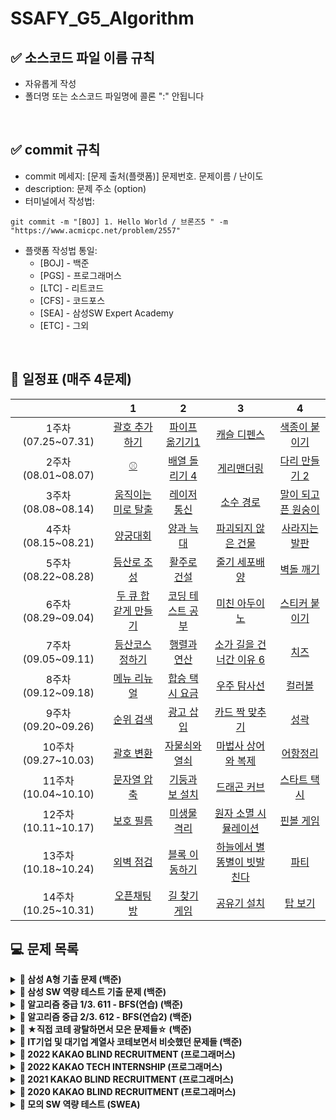 # SSAFY_G5_Algorithm


## ✅ 소스코드 파일 이름 규칙
- 자유롭게 작성 
- 폴더명 또는 소스코드 파일명에 콜론 ":" 안됩니다

<br />

## ✅ commit 규칙
- commit 메세지: [문제 출처(플랫폼)] 문제번호. 문제이름 / 난이도  
- description: 문제 주소 (option)
- 터미널에서 작성법: 
```
git commit -m "[BOJ] 1. Hello World / 브론즈5 " -m "https://www.acmicpc.net/problem/2557"
```
- 플랫폼 작성법 통일: 
  * [BOJ] - 백준 
  * [PGS] - 프로그래머스
  * [LTC] - 리트코드
  * [CFS] - 코드포스
  * [SEA] - 삼성SW Expert Academy
  * [ETC] - 그외

<br />

## **📅 일정표 (매주 4문제)**

| |1|2|3|4|
|:-:|:-:|:-:|:-:|:-:|
|1주차(07.25~07.31)|[괄호 추가하기](https://www.acmicpc.net/problem/16637)|[파이프 옮기기1](https://www.acmicpc.net/problem/17070)|[캐슬 디펜스](https://www.acmicpc.net/problem/17135)|[색종이 붙이기](https://www.acmicpc.net/problem/17136)|
|2주차(08.01~08.07)|[⚾](https://www.acmicpc.net/problem/17281)|[배열 돌리기 4](https://www.acmicpc.net/problem/17406)|[게리맨더링](https://www.acmicpc.net/problem/17471)|[다리 만들기 2](https://www.acmicpc.net/problem/17472)|
|3주차(08.08~08.14)|[움직이는 미로 탈출](https://www.acmicpc.net/problem/16954)|[레이저 통신](https://www.acmicpc.net/problem/6087)|[소수 경로](https://www.acmicpc.net/problem/1963)|[말이 되고픈 원숭이](https://www.acmicpc.net/problem/1600)|
|4주차(08.15~08.21)|[양궁대회](https://school.programmers.co.kr/learn/courses/30/lessons/92342)|[양과 늑대](https://school.programmers.co.kr/learn/courses/30/lessons/92343)|[파괴되지 않은 건물](https://school.programmers.co.kr/learn/courses/30/lessons/92344)|[사라지는 발판](https://school.programmers.co.kr/learn/courses/30/lessons/92345)|
|5주차(08.22~08.28)|[등산로 조성](https://swexpertacademy.com/main/code/problem/problemDetail.do?contestProbId=AV5PoOKKAPIDFAUq)|[활주로 건설](https://swexpertacademy.com/main/code/problem/problemDetail.do?contestProbId=AWIeW7FakkUDFAVH)|[줄기 세포배양](https://swexpertacademy.com/main/code/problem/problemDetail.do?contestProbId=AWXRJ8EKe48DFAUo)|[벽돌 깨기](https://swexpertacademy.com/main/code/problem/problemDetail.do?contestProbId=AWXRQm6qfL0DFAUo)|
|6주차(08.29~09.04)|[두 큐 합 같게 만들기](https://school.programmers.co.kr/learn/courses/30/lessons/118667)|[코딩 테스트 공부](https://school.programmers.co.kr/learn/courses/30/lessons/118668)|[미친 아두이노](https://www.acmicpc.net/problem/8972)|[스티커 붙이기](https://www.acmicpc.net/problem/18808)|
|7주차(09.05~09.11)|[등산코스 정하기](https://school.programmers.co.kr/learn/courses/30/lessons/118669)|[행렬과 연산](https://school.programmers.co.kr/learn/courses/30/lessons/118670)|[소가 길을 건너간 이유 6](https://www.acmicpc.net/problem/14466)|[치즈](https://www.acmicpc.net/problem/2638)|
|8주차(09.12~09.18)|[메뉴 리뉴얼](https://school.programmers.co.kr/learn/courses/30/lessons/72411)|[합승 택시 요금](https://school.programmers.co.kr/learn/courses/30/lessons/72413)|[우주 탐사선](https://www.acmicpc.net/problem/17182)|[컬러볼](https://www.acmicpc.net/problem/10800)|
|9주차(09.20~09.26)|[순위 검색](https://school.programmers.co.kr/learn/courses/30/lessons/72412)|[광고 삽입](https://school.programmers.co.kr/learn/courses/30/lessons/72414)|[카드 짝 맞추기](https://school.programmers.co.kr/learn/courses/30/lessons/72415)|[성곽](https://www.acmicpc.net/problem/2234)|
|10주차(09.27~10.03)|[괄호 변환](https://school.programmers.co.kr/learn/courses/30/lessons/60058)|[자물쇠와 열쇠](https://school.programmers.co.kr/learn/courses/30/lessons/60059)|[마법사 상어와 복제](https://www.acmicpc.net/problem/23290)|[어항정리](https://www.acmicpc.net/problem/23291)|
|11주차(10.04~10.10)|[문자열 압축](https://school.programmers.co.kr/learn/courses/30/lessons/60057)|[기둥과 보 설치](https://school.programmers.co.kr/learn/courses/30/lessons/60061)|[드래곤 커브](https://www.acmicpc.net/problem/15685)|[스타트 택시](https://www.acmicpc.net/problem/19238)|
|12주차(10.11~10.17)|[보호 필름](https://swexpertacademy.com/main/code/problem/problemDetail.do?contestProbId=AV5V1SYKAaUDFAWu)|[미생물 격리](https://swexpertacademy.com/main/code/problem/problemDetail.do?contestProbId=AV597vbqAH0DFAVl)|[원자 소멸 시뮬레이션](https://swexpertacademy.com/main/code/problem/problemDetail.do?contestProbId=AWXRFInKex8DFAUo)|[핀볼 게임](https://swexpertacademy.com/main/code/problem/problemDetail.do?contestProbId=AWXRF8s6ezEDFAUo)|
|13주차(10.18~10.24)|[외벽 점검](https://school.programmers.co.kr/learn/courses/30/lessons/60062)|[블록 이동하기](https://school.programmers.co.kr/learn/courses/30/lessons/60063)|[하늘에서 별똥별이 빗발친다](https://www.acmicpc.net/problem/14658)|[파티](https://www.acmicpc.net/problem/1238)|
|14주차(10.25~10.31)|[오픈채팅방](https://school.programmers.co.kr/learn/courses/30/lessons/42888)|[길 찾기 게임](https://school.programmers.co.kr/learn/courses/30/lessons/42892)|[공유기 설치](https://www.acmicpc.net/problem/2110)|[탑 보기](https://www.acmicpc.net/problem/22866)|

## **💻 문제 목록**
<details markdown="1">
<summary><strong>📄 삼성 A형 기출 문제 (백준)</summary></strong>

|          문제         |  레벨 |  유형  |
| :-------------------: | :----: | :---------: |
|  [괄호 추가하기](https://www.acmicpc.net/problem/16637)   |  G4   | Brute Force |
|  [파이프 옮기기1](https://www.acmicpc.net/problem/17070)   |  G5   | DP, Graph |
|  [캐슬 디펜스](https://www.acmicpc.net/problem/17135)  |  G3   | Implement, Brute Force, Simulation |
|  [색종이 붙이기](https://www.acmicpc.net/problem/17136) |  G2   | Brute Force, Back Tracking |
|  [⚾](https://www.acmicpc.net/problem/17281)   |  G4   | Implement, Brute Force |
|  [인터프리터](https://www.acmicpc.net/problem/3954) |  G1   | Implement, Data Structure, Simulation, Stack  |
|  [배열 돌리기 4](https://www.acmicpc.net/problem/17406)  |  G4   | Implement, Brute Force, Back Tracking |
|  [게리맨더링](https://www.acmicpc.net/problem/17471)  |  G4   | Math, Graph, Brute Force, BFS, DFS, Combinatorics |
|  [다리 만들기 2](https://www.acmicpc.net/problem/17472)  |  G1   | Implement, Graph, Brute Force, BFS, DFS, MST  |
</details>

<details markdown="1">
<summary><strong>📄 삼성 SW 역량 테스트 기출 문제 (백준)</summary></strong>

|          문제         |  레벨 |  유형  |
| :-------------------: | :----: | :---------: |
| [마법사 상어와 복제](https://www.acmicpc.net/problem/23290)|  G1   | Implement, Simulation |
| [어항정리](https://www.acmicpc.net/problem/23291)|  P5   | Implement, Simulation |
| [드래곤 커브](https://www.acmicpc.net/problem/15685)|  G4   | Implement, Simulation |
| [스타트 택시](https://www.acmicpc.net/problem/19238)|  G2   | Implement, Graph, BFS, Simulation |
</details>

<details markdown="1">
<summary><strong>📄 알고리즘 중급 1/3. 611 - BFS(연습) (백준)</summary></strong>

|          문제         |  레벨 |  유형  |
| :-------------------: | :----: | :---------: |
|  [움직이는 미로 탈출](https://www.acmicpc.net/problem/16954)   |  G4   | Graph, BFS |
|  [레이저 통신](https://www.acmicpc.net/problem/6087)   |  G3   |Graph, BFS, Dijkstra  |
|  [소수 경로](https://www.acmicpc.net/problem/1963)  |  G4   | Math, Graph, Number theory , BFS, Prime, Sieve of Eratosthenes|
</details>

<details markdown="1">
<summary><strong>📄 알고리즘 중급 2/3. 612 - BFS(연습2) (백준)</summary></strong>

|          문제         |  레벨 |  유형  |
| :-------------------: | :----: | :---------: |
| [말이 되고픈 원숭이](https://www.acmicpc.net/problem/1600)   |  G3   | Graph, BFS |
</details>

<details markdown="1">
<summary><strong>📄 ★직접 코테 광탈하면서 모은 문제들☆ (백준)</summary></strong>

|          문제         |  레벨 |  유형  |
| :-------------------: | :----: | :---------: |
| [미친 아두이노](https://www.acmicpc.net/problem/8972)   |  G4   | Implement, Simulatcion |
| [스티커 붙이기](https://www.acmicpc.net/problem/18808)   |  G3   |Implement, Brute Force, Simulation |
| [소가 길을 건너간 이유 6](https://www.acmicpc.net/problem/14466) |  G4   | Graph, BFS, DFS |
| [치즈](https://www.acmicpc.net/problem/2638) |  G3   | Implement, Graph, BFS, Simulation, DFS |
| [우주 탐사선](https://www.acmicpc.net/problem/17182)| G4 | Graph, Bit Masking, Back Tracking, Floyd-Warshall |
| [컬러볼](https://www.acmicpc.net/problem/10800)| G3 | Implement, Sorting, prefix sum |
| [성곽](https://www.acmicpc.net/problem/2234)| G3 | Graph, BFS, Bit Masking |
</details>

<details markdown="1">
<summary><strong>📄 IT기업 및 대기업 계열사 코테보면서 비슷했던 문제들 (백준)</summary></strong>

|          문제         |  레벨 |  유형  |
| :-------------------: | :----: | :---------: |
| [하늘에서 별똥별이 빗발친다](https://www.acmicpc.net/problem/14658)| G4  | |
| [파티](https://www.acmicpc.net/problem/1238)| G3 | |
| [공유기 설치](https://www.acmicpc.net/problem/2110)| G4 | |
| [탑 보기](https://www.acmicpc.net/problem/22866)| G3 | |
</details>

<details markdown="1">
<summary><strong>📄 2022 KAKAO BLIND RECRUITMENT (프로그래머스)</summary></strong>

|          문제         |  레벨 |  유형  |
| :-------------------: | :----: | :---------: |
| [양궁대회](https://school.programmers.co.kr/learn/courses/30/lessons/92342)| Lv.2 | |
| [양과 늑대](https://school.programmers.co.kr/learn/courses/30/lessons/92343)| Lv.3 | |
| [파괴되지 않은 건물](https://school.programmers.co.kr/learn/courses/30/lessons/92344)| Lv.3 | |
| [사라지는 발판](https://school.programmers.co.kr/learn/courses/30/lessons/92345)| Lv.3 | |
</details>

<details markdown="1">
<summary><strong>📄 2022 KAKAO TECH INTERNSHIP (프로그래머스)</summary></strong>

|          문제         |  레벨 |  유형  |
| :-------------------: | :----: | :---------: |
| [두 큐 합 같게 만들기](https://school.programmers.co.kr/learn/courses/30/lessons/118667)| Lv.2 | |
| [코딩 테스트 공부](https://school.programmers.co.kr/learn/courses/30/lessons/118668)| Lv.3 | |
| [등산코스 정하기](https://school.programmers.co.kr/learn/courses/30/lessons/118669)| Lv.3 | |
| [행렬과 연산](https://school.programmers.co.kr/learn/courses/30/lessons/118670)| Lv.4 | |
</details>

<details markdown="1">
<summary><strong>📄 2021 KAKAO BLIND RECRUITMENT (프로그래머스)</summary></strong>

|          문제         |  레벨 |  유형  |
| :-------------------: | :----: | :---------: |
| [메뉴 리뉴얼](https://school.programmers.co.kr/learn/courses/30/lessons/72411)| Lv. 2 | |
| [합승 택시 요금](https://school.programmers.co.kr/learn/courses/30/lessons/72413)| Lv. 3  | |
| [순위 검색](https://school.programmers.co.kr/learn/courses/30/lessons/72412)| Lv. 2  | |
| [광고 삽입](https://school.programmers.co.kr/learn/courses/30/lessons/72414)| Lv. 3  | |
| [카드 짝 맞추기](https://school.programmers.co.kr/learn/courses/30/lessons/72415)| Lv. 3  | |
</details>

<details markdown="1">
<summary><strong>📄 2020 KAKAO BLIND RECRUITMENT (프로그래머스)</summary></strong>

|          문제         |  레벨 |  유형  |
| :-------------------: | :----: | :---------: |
| [괄호 변환](https://school.programmers.co.kr/learn/courses/30/lessons/60058)| Lv. 2 | |
| [자물쇠와 열쇠](https://school.programmers.co.kr/learn/courses/30/lessons/60059)| Lv. 3  | |
| [문자열 압축](https://school.programmers.co.kr/learn/courses/30/lessons/60057)| Lv. 2  | |
| [기둥과 보 설치](https://school.programmers.co.kr/learn/courses/30/lessons/60061)| Lv. 3  | |
|[외벽 점검](https://school.programmers.co.kr/learn/courses/30/lessons/60062)| Lv. 3  | |
|[블록 이동하기](https://school.programmers.co.kr/learn/courses/30/lessons/60063)| Lv. 3  | |
</details>

<details markdown="1">
<summary><strong>📄 모의 SW 역량 테스트 (SWEA)</summary></strong>

|          문제         |  레벨 |  유형  |
| :-------------------: | :----: | :---------: |
| [등산로 조성](https://swexpertacademy.com/main/code/problem/problemDetail.do?contestProbId=AV5PoOKKAPIDFAUq)|  | |
| [활주로 건설](https://swexpertacademy.com/main/code/problem/problemDetail.do?contestProbId=AWIeW7FakkUDFAVH)|  | |
| [줄기세포 배양](https://swexpertacademy.com/main/code/problem/problemDetail.do?contestProbId=AWXRJ8EKe48DFAUo)|  | |
| [벽돌 깨기](https://swexpertacademy.com/main/code/problem/problemDetail.do?contestProbId=AWXRQm6qfL0DFAUo)|  | |
| [보호 필름](https://swexpertacademy.com/main/code/problem/problemDetail.do?contestProbId=AV5V1SYKAaUDFAWu)|  | |
| [미생물 격리](https://swexpertacademy.com/main/code/problem/problemDetail.do?contestProbId=AV597vbqAH0DFAVl)|  | |
| [원자 소멸 시뮬레이션](https://swexpertacademy.com/main/code/problem/problemDetail.do?contestProbId=AWXRFInKex8DFAUo)|  | |
| [핀볼 게임](https://swexpertacademy.com/main/code/problem/problemDetail.do?contestProbId=AWXRF8s6ezEDFAUo)|  | |
</details>
